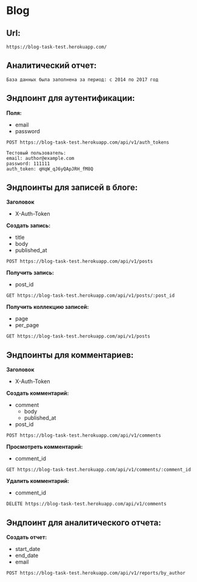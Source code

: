 # Blog 

## Url:
```
https://blog-task-test.herokuapp.com/
```
## Аналитический отчет:
```
База данных была заполнена за период: с 2014 по 2017 год
```
## Эндпоинт для аутентификации:
**Поля:**
- email
- password
```
POST https://blog-task-test.herokuapp.com/api/v1/auth_tokens
```
```
Тестовый пользователь:
email: author@example.com
password: 111111
auth_token: qHqW_qJ6yQApJRH_fM8Q
```
## Эндпоинты для записей в блоге:
**Заголовок**
- X-Auth-Token

**Создать запись:**
- title
- body
- published_at
```
POST https://blog-task-test.herokuapp.com/api/v1/posts
```
**Получить запись:**
- post_id
```
GET https://blog-task-test.herokuapp.com/api/v1/posts/:post_id
```
**Получить коллекцию записей:**
- page
- per_page
```
GET https://blog-task-test.herokuapp.com/api/v1/posts
```
## Эндпоинты для комментариев:
**Заголовок**
- X-Auth-Token

**Создать комментарий:**
- comment
    - body
    - published_at
- post_id
```
POST https://blog-task-test.herokuapp.com/api/v1/comments
```
**Просмотреть комментарий:**
- comment_id
```
GET https://blog-task-test.herokuapp.com/api/v1/comments/:comment_id
```
**Удалить комментарий:**
- comment_id
```
DELETE https://blog-task-test.herokuapp.com/api/v1/comments
```
## Эндпоинт для аналитического отчета:
**Создать отчет:**
- start_date
- end_date
- email
```
POST https://blog-task-test.herokuapp.com/api/v1/reports/by_author

